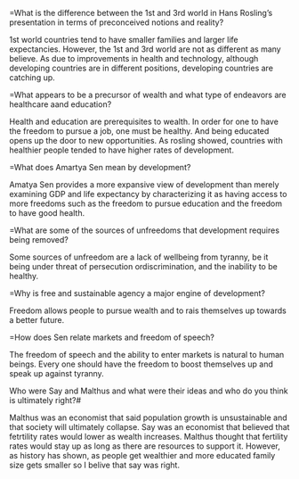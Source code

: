 =What is the difference between the 1st and 3rd world in Hans Rosling’s presentation in terms of preconceived notions and reality?

1st world countries tend to have smaller families and larger life expectancies. However, the 1st and 3rd world are not as
different as many believe. As due to improvements in health and technology, although developing countries are in different positions,
developing countries are catching up.

=What appears to be a precursor of wealth and what type of endeavors are healthcare aand education?

Health and education are prerequisites to wealth. In order for one to have the freedom to pursue a job,
one must be healthy. And being educated opens up the door to new opportunities. As rosling showed, countries with
healthier people tended to have higher rates of development.

=What does Amartya Sen mean by development?

Amatya Sen provides a more expansive view of development than merely examining GDP and life expectancy by
characterizing it as having access to more freedoms such as the freedom to pursue education and the freedom to have good health.

=What are some of the sources of unfreedoms that development requires being removed?

Some sources of unfreedom are a lack of wellbeing from tyranny, be it being under threat of persecution ordiscrimination,
and the inability to be healthy.

=Why is free and sustainable agency a major engine of development?

Freedom allows people to pursue wealth and to rais themselves up towards a better future.

=How does Sen relate markets and freedom of speech?

The freedom of speech and the ability to enter markets is natural to human beings. Every one should have
the freedom to boost themselves up and speak up against tyranny.

Who were Say and Malthus and what were their ideas and who do you think is ultimately right?#

Malthus was an economist that said population growth is unsustainable and that society will ultimately collapse. 
Say was an economist that believed that fetrtility rates would lower as wealth increases. Malthus thought that 
fertility rates would stay up as long as there are resources to support it. However, as history has shown, as
people get wealthier and more educated family size gets smaller so I belive that say was right.

